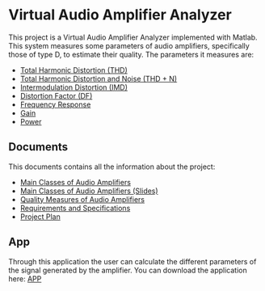 # Virtual Audio Amplifier Analyzer

This project is a Virtual Audio Amplifier Analyzer implemented with Matlab. This system measures some parameters of audio amplifiers, specifically those of type D, to estimate their quality. The parameters it measures are:
* [Total Harmonic Distortion (THD)](https://github.com/lauspace/Audiovisual-Project/blob/master/Src/Par%C3%A0metres%20finals%20(senyals%20reals)/THD.m)
* [Total Harmonic Distortion and Noise (THD + N)](https://github.com/lauspace/Audiovisual-Project/blob/master/Src/Par%C3%A0metres%20finals%20(senyals%20reals)/THDN.m)
* [Intermodulation Distortion (IMD)](https://github.com/lauspace/Audiovisual-Project/blob/master/Src/Par%C3%A0metres%20finals%20(senyals%20reals)/IMD.m)
* [Distortion Factor (DF)](https://github.com/lauspace/Audiovisual-Project/blob/master/Src/Par%C3%A0metres%20finals%20(senyals%20reals)/DF.m)
* [Frequency Response](https://github.com/lauspace/Audiovisual-Project/blob/master/Src/Par%C3%A0metres%20finals%20(senyals%20reals)/FR.m)
* [Gain](https://github.com/lauspace/Audiovisual-Project/blob/master/Src/Par%C3%A0metres%20finals%20(senyals%20reals)/Gain.m)
* [Power](https://github.com/lauspace/Audiovisual-Project/blob/master/Src/Par%C3%A0metres%20finals%20(senyals%20reals)/Power.m)

## Documents
This documents contains all the information about the project:
* [Main Classes of Audio Amplifiers](https://github.com/lauspace/Audiovisual-Project/blob/master/Documents/Audio%20Amplifiers%20Clases.pdf)
* [Main Classes of Audio Amplifiers (Slides)](https://github.com/lauspace/Audiovisual-Project/blob/master/Documents/Audio%20Amplifiers%20Clases%20(Slides).pdf)
* [Quality Measures of Audio Amplifiers](https://github.com/lauspace/Audiovisual-Project/blob/master/Documents/Quality%20Measures.pdf)
* [Requirements and Specifications](https://github.com/lauspace/Audiovisual-Project/blob/master/Documents/Requeriments%20and%20Specifications.pdf) 
* [Project Plan](https://github.com/lauspace/Audiovisual-Project/blob/master/Documents/Project%20Plan.pdf)

## App
Through this application the user can calculate the different parameters of the signal generated by the amplifier.
You can download the application here: [APP](https://github.com/lauspace/Audiovisual-Project/blob/master/App/App.mlappinstall)
